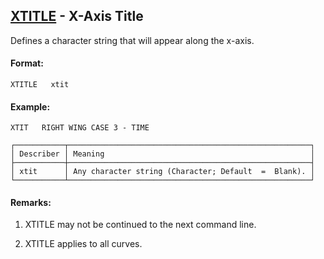 ## [XTITLE](https://nexus.hexagon.com/documentationcenter/bundle/MSC_Nastran_2022.4/page/Nastran_Combined_Book/qrg/casecontrol4c/TOC.XTITLE.xhtml) - X-Axis Title

Defines a character string that will appear along the x-axis.

#### Format:

```nastran
XTITLE   xtit
```

#### Example:

```nastran
XTIT   RIGHT WING CASE 3 - TIME
```

```text
┌───────────┬──────────────────────────────────────────────────────┐
│ Describer │ Meaning                                              │
├───────────┼──────────────────────────────────────────────────────┤
│ xtit      │ Any character string (Character; Default  =  Blank). │
└───────────┴──────────────────────────────────────────────────────┘
```
#### Remarks:

1. XTITLE may not be continued to the next command line.

2. XTITLE applies to all curves.

